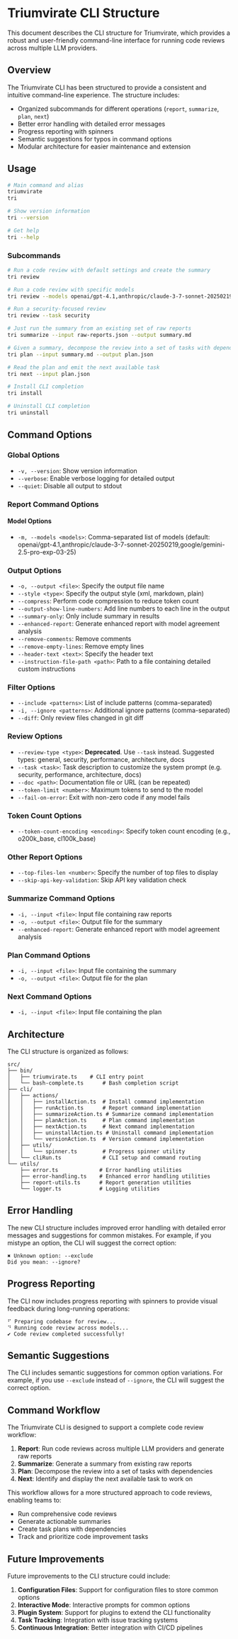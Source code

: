 # Triumvirate CLI Structure

This document describes the CLI structure for Triumvirate, which provides a robust and user-friendly command-line interface for running code reviews across multiple LLM providers.

## Overview

The Triumvirate CLI has been structured to provide a consistent and intuitive command-line experience. The structure includes:

- Organized subcommands for different operations (`report`, `summarize`, `plan`, `next`)
- Better error handling with detailed error messages
- Progress reporting with spinners
- Semantic suggestions for typos in command options
- Modular architecture for easier maintenance and extension

## Usage

```bash
# Main command and alias
triumvirate
tri

# Show version information
tri --version

# Get help
tri --help
```

### Subcommands

```bash
# Run a code review with default settings and create the summary
tri review

# Run a code review with specific models
tri review --models openai/gpt-4.1,anthropic/claude-3-7-sonnet-20250219

# Run a security-focused review
tri review --task security

# Just run the summary from an existing set of raw reports
tri summarize --input raw-reports.json --output summary.md

# Given a summary, decompose the review into a set of tasks with dependencies
tri plan --input summary.md --output plan.json

# Read the plan and emit the next available task
tri next --input plan.json

# Install CLI completion
tri install

# Uninstall CLI completion
tri uninstall
```

## Command Options

### Global Options

- `-v, --version`: Show version information
- `--verbose`: Enable verbose logging for detailed output
- `--quiet`: Disable all output to stdout

### Report Command Options

#### Model Options

- `-m, --models <models>`: Comma-separated list of models (default: openai/gpt-4.1,anthropic/claude-3-7-sonnet-20250219,google/gemini-2.5-pro-exp-03-25)

### Output Options

- `-o, --output <file>`: Specify the output file name
- `--style <type>`: Specify the output style (xml, markdown, plain)
- `--compress`: Perform code compression to reduce token count
- `--output-show-line-numbers`: Add line numbers to each line in the output
- `--summary-only`: Only include summary in results
- `--enhanced-report`: Generate enhanced report with model agreement analysis
- `--remove-comments`: Remove comments
- `--remove-empty-lines`: Remove empty lines
- `--header-text <text>`: Specify the header text
- `--instruction-file-path <path>`: Path to a file containing detailed custom instructions

### Filter Options

- `--include <patterns>`: List of include patterns (comma-separated)
- `-i, --ignore <patterns>`: Additional ignore patterns (comma-separated)
- `--diff`: Only review files changed in git diff

### Review Options

- `--review-type <type>`: **Deprecated**. Use `--task` instead. Suggested types: general, security, performance, architecture, docs
- `--task <task>`: Task description to customize the system prompt (e.g. security, performance, architecture, docs)
- `--doc <path>`: Documentation file or URL (can be repeated)
- `--token-limit <number>`: Maximum tokens to send to the model
- `--fail-on-error`: Exit with non-zero code if any model fails

### Token Count Options

- `--token-count-encoding <encoding>`: Specify token count encoding (e.g., o200k_base, cl100k_base)

### Other Report Options

- `--top-files-len <number>`: Specify the number of top files to display
- `--skip-api-key-validation`: Skip API key validation check

### Summarize Command Options

- `-i, --input <file>`: Input file containing raw reports
- `-o, --output <file>`: Output file for the summary
- `--enhanced-report`: Generate enhanced report with model agreement analysis

### Plan Command Options

- `-i, --input <file>`: Input file containing the summary
- `-o, --output <file>`: Output file for the plan

### Next Command Options

- `-i, --input <file>`: Input file containing the plan

## Architecture

The CLI structure is organized as follows:

```text
src/
├── bin/
│   ├── triumvirate.ts    # CLI entry point
│   └── bash-complete.ts      # Bash completion script
├── cli/
│   ├── actions/
│   │   ├── installAction.ts  # Install command implementation
│   │   ├── runAction.ts      # Report command implementation
│   │   ├── summarizeAction.ts # Summarize command implementation
│   │   ├── planAction.ts     # Plan command implementation
│   │   ├── nextAction.ts     # Next command implementation
│   │   ├── uninstallAction.ts # Uninstall command implementation
│   │   └── versionAction.ts  # Version command implementation
│   ├── utils/
│   │   └── spinner.ts        # Progress spinner utility
│   └── cliRun.ts             # CLI setup and command routing
└── utils/
    ├── error.ts             # Error handling utilities
    ├── error-handling.ts    # Enhanced error handling utilities
    ├── report-utils.ts      # Report generation utilities
    └── logger.ts            # Logging utilities
```

## Error Handling

The new CLI structure includes improved error handling with detailed error messages and suggestions for common mistakes. For example, if you mistype an option, the CLI will suggest the correct option:

```text
✖ Unknown option: --exclude
Did you mean: --ignore?
```

## Progress Reporting

The CLI now includes progress reporting with spinners to provide visual feedback during long-running operations:

```text
⠋ Preparing codebase for review...
⠙ Running code review across models...
✔ Code review completed successfully!
```

## Semantic Suggestions

The CLI includes semantic suggestions for common option variations. For example, if you use `--exclude` instead of `--ignore`, the CLI will suggest the correct option.

## Command Workflow

The Triumvirate CLI is designed to support a complete code review workflow:

1. **Report**: Run code reviews across multiple LLM providers and generate raw reports
2. **Summarize**: Generate a summary from existing raw reports
3. **Plan**: Decompose the review into a set of tasks with dependencies
4. **Next**: Identify and display the next available task to work on

This workflow allows for a more structured approach to code reviews, enabling teams to:

- Run comprehensive code reviews
- Generate actionable summaries
- Create task plans with dependencies
- Track and prioritize code improvement tasks

## Future Improvements

Future improvements to the CLI structure could include:

1. **Configuration Files**: Support for configuration files to store common options
2. **Interactive Mode**: Interactive prompts for common options
3. **Plugin System**: Support for plugins to extend the CLI functionality
4. **Task Tracking**: Integration with issue tracking systems
5. **Continuous Integration**: Better integration with CI/CD pipelines
